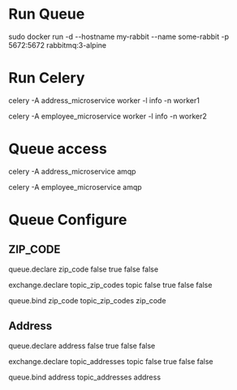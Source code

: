 # Run Queue

sudo docker run -d --hostname my-rabbit --name some-rabbit -p 5672:5672 rabbitmq:3-alpine


# Run Celery

celery -A address_microservice worker -l info -n worker1

celery -A employee_microservice worker -l info -n worker2

# Queue access

celery -A address_microservice amqp

celery -A employee_microservice amqp

# Queue Configure

## ZIP_CODE
queue.declare zip_code false true false false

exchange.declare topic_zip_codes topic false true false false

queue.bind zip_code topic_zip_codes zip_code

## Address

queue.declare address false true false false

exchange.declare topic_addresses topic false true false false

queue.bind address topic_addresses address